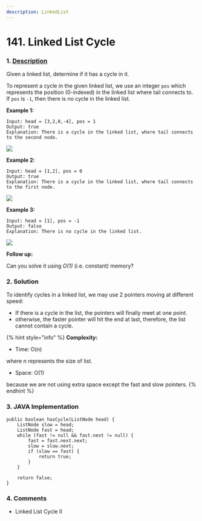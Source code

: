 ```yaml
---
description: LinkedList
---
```


# 141. Linked List Cycle

### 1. [Description](https://leetcode.com/problems/linked-list-cycle/description/)

Given a linked list, determine if it has a cycle in it.

To represent a cycle in the given linked list, we use an integer `pos` which represents the position \(0-indexed\) in the linked list where tail connects to. If `pos` is `-1`, then there is no cycle in the linked list.

**Example 1:**

```text
Input: head = [3,2,0,-4], pos = 1
Output: true
Explanation: There is a cycle in the linked list, where tail connects to the second node.
```

![](https://assets.leetcode.com/uploads/2018/12/07/circularlinkedlist.png)

**Example 2:**

```text
Input: head = [1,2], pos = 0
Output: true
Explanation: There is a cycle in the linked list, where tail connects to the first node.
```

![](https://assets.leetcode.com/uploads/2018/12/07/circularlinkedlist_test2.png)

**Example 3:**

```text
Input: head = [1], pos = -1
Output: false
Explanation: There is no cycle in the linked list.
```

![](https://assets.leetcode.com/uploads/2018/12/07/circularlinkedlist_test3.png)

**Follow up:**

Can you solve it using _O\(1\)_ \(i.e. constant\) memory?  


### 2. Solution

To identify cycles in a linked list, we may use 2 pointers moving at different speed:

* If there is a cycle in the list, the pointers will finally meet at one point. 
* otherwise, the faster pointer will hit the end at last, therefore, the list cannot contain a cycle.

{% hint style="info" %}
**Complexity:**

* Time: O\(n\)  

where n represents the size of list.

* Space: O\(1\) 

because we are not using extra space except the fast and slow pointers.
{% endhint %}



### 3. JAVA Implementation

```text
public boolean hasCycle(ListNode head) {
    ListNode slow = head;
    ListNode fast = head;
    while (fast != null && fast.next != null) {
        fast = fast.next.next;
        slow = slow.next;
        if (slow == fast) {
            return true;
        }
    }
        
    return false;
}
```



### 4. Comments

* Linked List Cycle II

